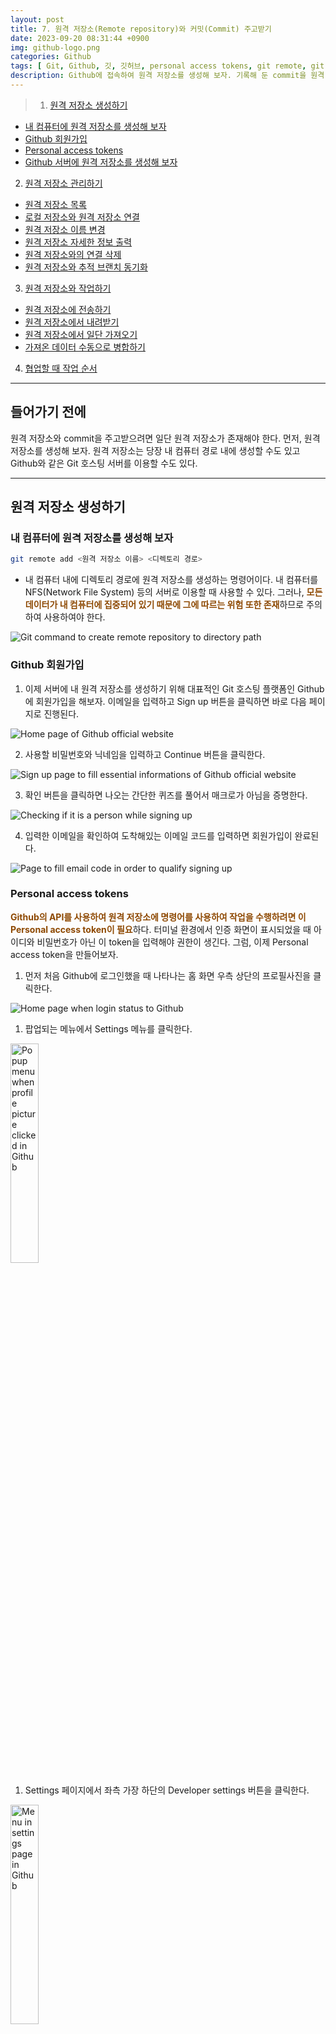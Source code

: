 ```yaml
---
layout: post
title: 7. 원격 저장소(Remote repository)와 커밋(Commit) 주고받기
date: 2023-09-20 08:31:44 +0900
img: github-logo.png
categories: Github
tags: [ Git, Github, 깃, 깃허브, personal access tokens, git remote, git push, git pull, git fetch ]
description: Github에 접속하여 원격 저장소를 생성해 보자. 기록해 둔 commit을 원격 저장소로 전송하고 다시 로컬 저장소에 내려받아 보자.
---
```


> 1. [원격 저장소 생성하기](#원격-저장소-생성하기 "Navigate to Creating remote repository")
- [내 컴퓨터에 원격 저장소를 생성해 보자](#내-컴퓨터에-원격-저장소를-생성해-보자 "Navigate to Let's make remote repository to own computer")
- [Github 회원가입](#github-회원가입 "Navigate to Signing up to Github")
- [Personal access tokens](#personal-access-tokens "Navigate to Personal access tokens")
- [Github 서버에 원격 저장소를 생성해 보자](#github-서버에-원격-저장소를-생성해-보자 "Navigate to Let's make remote repository to server in Github")
2. [원격 저장소 관리하기](#원격-저장소-관리하기 "Navigate to Managing remote repository")
- [원격 저장소 목록](#원격-저장소-목록 "Navigate to List of remote repository")
- [로컬 저장소와 원격 저장소 연결](#로컬-저장소와-원격-저장소-연결 "Navigate to Connecting local and remote repository")
- [원격 저장소 이름 변경](#원격-저장소-이름-변경 "Navigate to Renaming remote repository")
- [원격 저장소 자세한 정보 출력](#원격-저장소-자세한-정보-출력 "Navigate to Displaying detail of remote repository")
- [원격 저장소와의 연결 삭제](#원격-저장소와의-연결-삭제 "Navigate to Removing connection with remote repository")
- [원격 저장소와 추적 브랜치 동기화](#원격-저장소와-추적-브랜치-동기화 "Navigate to Removing unexist tracking branch in remote repository")
3. [원격 저장소와 작업하기](#원격-저장소와-작업하기 "Navigate to Working with remote repository")
- [원격 저장소에 전송하기](#원격-저장소에-전송하기 "Navigate to Uploading commit to remote repository")
- [원격 저장소에서 내려받기](#원격-저장소에서-내려받기 "Navigate to Fetching commit from remote repository and merging commit with tracking branch")
- [원격 저장소에서 일단 가져오기](#원격-저장소에서-일단-가져오기 "Navigate to Fetching commit from remote repository")
- [가져온 데이터 수동으로 병합하기](#가져온-데이터-수동으로-병합하기 "Navigate to Merging commit with tracking branch")
4. [협업할 때 작업 순서](#협업할-때-작업-순서 "Navigate to The sequence to work when cooperating")

---

## 들어가기 전에
원격 저장소와 commit을 주고받으려면 일단 원격 저장소가 존재해야 한다. 먼저, 원격 저장소를 생성해 보자. 원격 저장소는 당장 내 컴퓨터 경로 내에 생성할 수도 있고 Github와 같은 Git 호스팅 서버를 이용할 수도 있다.

---

## 원격 저장소 생성하기
### 내 컴퓨터에 원격 저장소를 생성해 보자
```bash
git remote add <원격 저장소 이름> <디렉토리 경로>
```
- 내 컴퓨터 내에 디렉토리 경로에 원격 저장소를 생성하는 명령어이다. 내 컴퓨터를 NFS(Network File System) 등의 서버로 이용할 때 사용할 수 있다. 그러나, <span style="color: #8D4801">**모든 데이터가 내 컴퓨터에 집중되어 있기 때문에 그에 따르는 위험 또한 존재**</span>하므로 주의하여 사용하여야 한다.
<img src="https://pub-056cbc77efa44842832acb3cdce331b6.r2.dev/2023-09-20-Transfering-commit-with-remote-repository/git-command-remote-add-local-path.webp" title="Git command to create remote repository to directory path" alt="Git command to create remote repository to directory path">

<br>

### Github 회원가입
1. 이제 서버에 내 원격 저장소를 생성하기 위해 대표적인 Git 호스팅 플랫폼인 Github에 회원가입을 해보자. 이메일을 입력하고 Sign up 버튼을 클릭하면 바로 다음 페이지로 진행된다.
<img src="https://pub-056cbc77efa44842832acb3cdce331b6.r2.dev/2023-09-20-Transfering-commit-with-remote-repository/signing-up-to-github-official-website-1.webp" title="Home page of Github official website" alt="Home page of Github official website">

2. 사용할 비밀번호와 닉네임을 입력하고 Continue 버튼을 클릭한다.
<img src="https://pub-056cbc77efa44842832acb3cdce331b6.r2.dev/2023-09-20-Transfering-commit-with-remote-repository/signing-up-to-github-official-website-2.webp" title="Sign up page to fill essential informations of Github official website" alt="Sign up page to fill essential informations of Github official website">

3. 확인 버튼을 클릭하면 나오는 간단한 퀴즈를 풀어서 매크로가 아님을 증명한다.
<img src="https://pub-056cbc77efa44842832acb3cdce331b6.r2.dev/2023-09-20-Transfering-commit-with-remote-repository/signing-up-to-github-official-website-3.webp" title="Checking if it is a person while signing up" alt="Checking if it is a person while signing up">

4. 입력한 이메일을 확인하여 도착해있는 이메일 코드를 입력하면 회원가입이 완료된다. 
<img src="https://pub-056cbc77efa44842832acb3cdce331b6.r2.dev/2023-09-20-Transfering-commit-with-remote-repository/signing-up-to-github-official-website-4.webp" title="Page to fill email code in order to qualify signing up" alt="Page to fill email code in order to qualify signing up">

<br>

### Personal access tokens
<span style="color: #8D4801">**Github의 API를 사용하여 원격 저장소에 명령어를 사용하여 작업을 수행하려면 이 Personal access token이 필요**</span>하다. 터미널 환경에서 인증 화면이 표시되었을 때 아이디와 비밀번호가 아닌 이 token을 입력해야 권한이 생긴다. 그럼, 이제 Personal access token을 만들어보자.

1. 먼저 처음 Github에 로그인했을 때 나타나는 홈 화면 우측 상단의 프로필사진을 클릭한다.
<img src="https://pub-056cbc77efa44842832acb3cdce331b6.r2.dev/2023-09-20-Transfering-commit-with-remote-repository/setting-personal-access-token-1.webp" title="Home page when login status to Github" alt="Home page when login status to Github">

1. 팝업되는 메뉴에서 Settings 메뉴를 클릭한다.
<img src="https://pub-056cbc77efa44842832acb3cdce331b6.r2.dev/2023-09-20-Transfering-commit-with-remote-repository/setting-personal-access-token-2.webp" title="Popup menu when profile picture clicked in Github" alt="Popup menu when profile picture clicked in Github" width="30%">

1. Settings 페이지에서 좌측 가장 하단의 Developer settings 버튼을 클릭한다.
<img src="https://pub-056cbc77efa44842832acb3cdce331b6.r2.dev/2023-09-20-Transfering-commit-with-remote-repository/setting-personal-access-token-3.webp" title="Menu in settings page in Github" alt="Menu in settings page in Github" width="30%">

1. 사진의 순서대로 버튼을 클릭하여 새로운 token 생성을 진행한다.
<img src="https://pub-056cbc77efa44842832acb3cdce331b6.r2.dev/2023-09-20-Transfering-commit-with-remote-repository/setting-personal-access-token-4.webp" title="Developer settings page in Github" alt="Developer settings page in Github">

1. 팝업되는 메뉴에서 하단의 classic token을 선택한다.
<img src="https://pub-056cbc77efa44842832acb3cdce331b6.r2.dev/2023-09-20-Transfering-commit-with-remote-repository/setting-personal-access-token-5.webp" title="Popup menu when generate new token clicked" alt="Popup menu when generate new token clicked">

1. 
- 생성하고자 하는 token의 이름을 목적에 따라 입력한다.
- token의 유효기간을 설정한다. (보안을 위해서는 주기적으로 바꿔주는 게 좋을 수 있으나... 필자는 무기한으로 사용하고 있다.)
- 다음으로 아래에 옵션이 많지만, 초심자의 경우엔 일단 repository에만 접근할 수 있어도 된다. (추후 token 적용 범위 수정도 가능하다.)
<img src="https://pub-056cbc77efa44842832acb3cdce331b6.r2.dev/2023-09-20-Transfering-commit-with-remote-repository/setting-personal-access-token-6.webp" title="Page to fill information about new personal access token" alt="Page to fill information about new personal access token">

1. token 생성 버튼을 클릭한다.
<img src="https://pub-056cbc77efa44842832acb3cdce331b6.r2.dev/2023-09-20-Transfering-commit-with-remote-repository/setting-personal-access-token-7.webp" title="Generate token button" alt="Generate token button">

1. token 생성이 완료되었다. <span style="color: #8D4801">**token의 코드는 지금 단 한 번만 보여주므로 반드시 안전한 곳에 기록해 둬야 한다.**</span> (터미널 환경에서 인증할 때 사용될 수 있다.)
<img src="https://pub-056cbc77efa44842832acb3cdce331b6.r2.dev/2023-09-20-Transfering-commit-with-remote-repository/setting-personal-access-token-8.webp" title="Page when completed generating new token" alt="Page when completed generating new token">

<br>

### Github 서버에 원격 저장소를 생성해 보자
1. 자 이제 회원가입도 완료되었고 원격 저장소를 생성해 보자. 먼저 처음 Github에 로그인했을 때 나타나는 홈 화면 우측 상단의 프로필사진을 클릭한다.
<img src="https://pub-056cbc77efa44842832acb3cdce331b6.r2.dev/2023-09-20-Transfering-commit-with-remote-repository/creating-remote-repository-1.webp" title="Home page when login status to Github" alt="Home page when login status to Github">

1. 팝업되는 메뉴에서 Your repositories 메뉴를 클릭한다.
<img src="https://pub-056cbc77efa44842832acb3cdce331b6.r2.dev/2023-09-20-Transfering-commit-with-remote-repository/creating-remote-repository-2.webp" title="Popup menu when profile picture clicked in Github" alt="Popup menu when profile picture clicked in Github" width="30%">

1. 우측 상단의 새 원격 저장소 생성 버튼을 클릭한다.
<img src="https://pub-056cbc77efa44842832acb3cdce331b6.r2.dev/2023-09-20-Transfering-commit-with-remote-repository/creating-remote-repository-3.webp" title="Personal repositories page in Github" alt="Personal repositories page in Github">

1. 
- 원하는 원격 저장소의 이름을 입력한다.
- Private 저장소는 유료 결제를 해야만 선택할 수 있다. 선택되어 있는 Public을 그대로 두면 된다.
- README file이란 이 저장소의 프로젝트를 소개할 수 있는 markdown 문서이다. 필요하다면 생성한다.
- [이전 포스트]({{ site.baseurl }}/github/2023/09/11/Working-in-Git-repository/#추적하고-싶지-않은-파일-목록 "Navigate to gitignore file")에서 생성해 보았던 .gitignore 파일을 여기서 생성할 수 있다. <span style="color: #8D4801">**선택하는 언어에 따라 default로 설정되어 있는 값들이 존재해서 편리**</span>하다. 무엇을 추적에서 제외해야할지 애매하다면 여기서 파일을 생성하자.
- 프로젝트에 적용될 라이센스 종류에 따라 파일을 추가할 수 있다.
<img src="https://pub-056cbc77efa44842832acb3cdce331b6.r2.dev/2023-09-20-Transfering-commit-with-remote-repository/creating-remote-repository-4.webp" title="Page to fill information about new remote repository" alt="Page to fill information about new remote repository">

1. 새 원격 저장소 생성이 완료되었다.
<img src="https://pub-056cbc77efa44842832acb3cdce331b6.r2.dev/2023-09-20-Transfering-commit-with-remote-repository/creating-remote-repository-5.webp" title="New remote repository page" alt="New remote repository page">

---

## 원격 저장소 관리하기
### 원격 저장소 목록
```bash
git remote
```
- 원격 저장소의 <span style="color: #8D4801">**이름을 목록으로 출력**</span>한다.
<img src="https://pub-056cbc77efa44842832acb3cdce331b6.r2.dev/2023-09-20-Transfering-commit-with-remote-repository/git-command-remote.webp" title="Git command to display list of name for remote repositorie" alt="Git command to display list of name for remote repositorie">

<br>

```bash
git remote -v
```
```bash
git remote --verbose
```
- 원격 저장소의 <span style="color: #8D4801">**이름과 URL을 목록으로 출력**</span>한다.
<img src="https://pub-056cbc77efa44842832acb3cdce331b6.r2.dev/2023-09-20-Transfering-commit-with-remote-repository/git-command-remote-v.webp" title="Git command to display list of name and URL for remote repositorie" alt="Git command to display list of name and URL for remote repositorie">

<br>

### 로컬 저장소와 원격 저장소 연결
```bash
git remote add <원격 저장소 이름> <원격 저장소 URL>
```
- <span style="color: #8D4801">**Github 서버의 원격 저장소를 연결**</span>하는 명령어이다. 서버의 데이터와 로컬의 데이터로 나뉘어져서 관리되므로 내 컴퓨터에 원격 저장소를 생성하는 것보다 상대적으로 안전하며 저장소가 서버에 존재하기 때문에 다른 개발자들과의 소통 또는 협업이 가능하다.
<img src="https://pub-056cbc77efa44842832acb3cdce331b6.r2.dev/2023-09-20-Transfering-commit-with-remote-repository/git-command-remote-add.webp" title="Git command to add remote repository from server in Github" alt="Git command to add remote repository from server in Github">

<br>

### 원격 저장소 이름 변경
```bash
git remote rename <변경 전 원래 이름> <변경할 이름>
```
<img src="https://pub-056cbc77efa44842832acb3cdce331b6.r2.dev/2023-09-20-Transfering-commit-with-remote-repository/git-command-remote-rename.webp" title="Git command to rename remote repository" alt="Git command to rename remote repository">

<br>

### 원격 저장소 자세한 정보 출력
```bash
git remote show <원격 저장소 이름>
```
<img src="https://pub-056cbc77efa44842832acb3cdce331b6.r2.dev/2023-09-20-Transfering-commit-with-remote-repository/git-command-remote-show.webp" title="Git command to display details about the remote repository" alt="Git command to display details about the remote repository">

<br>

### 원격 저장소와의 연결 삭제
```bash
git remote rm <원격 저장소 이름>
```
<img src="https://pub-056cbc77efa44842832acb3cdce331b6.r2.dev/2023-09-20-Transfering-commit-with-remote-repository/git-command-remote-rm.webp" title="Git command to remove remote repository from local" alt="Git command to remove remote repository from local">

<br>

### 원격 저장소와 추적 브랜치 동기화
```bash
git remote prune <원격 저장소 이름>
```
- 로컬 저장소와 원격 저장소의 추적 브랜치를 확인하고 <span style="color: #8D4801">**원격 저장소에 더 이상 존재하지 않는 추적 브랜치를 로컬 저장소에서 제거**</span>한다.

- 명령어 실행 전
<img src="https://pub-056cbc77efa44842832acb3cdce331b6.r2.dev/2023-09-20-Transfering-commit-with-remote-repository/all-branches-list-before-remote-prune.webp" title="Git all branches list before git command remote prune" alt="Git all branches list before git command remote prune">

- 명령어 실행
<img src="https://pub-056cbc77efa44842832acb3cdce331b6.r2.dev/2023-09-20-Transfering-commit-with-remote-repository/git-remote-prune.webp" title="Git command to remove branch that currently doesn't exist in remote repository" alt="Git command to remove branch that currently doesn't exist in remote repository">

- 명령어 실행 후
<img src="https://pub-056cbc77efa44842832acb3cdce331b6.r2.dev/2023-09-20-Transfering-commit-with-remote-repository/all-branches-list-after-remote-prune.webp" title="Git all branches list after git command remote prune" alt="Git all branches list after git command remote prune">

---

## 원격 저장소와 작업하기
<img src="https://pub-056cbc77efa44842832acb3cdce331b6.r2.dev/2023-09-20-Transfering-commit-with-remote-repository/how-to-transfer-commit-between-local-repository-and-remote-repository.webp" title="Flow chart of data between local repository and remote repository" alt="Flow chart of data between local repository and remote repository">
- 원격 저장소와 작업 시 데이터의 흐름도를 그려봤다. <span style="color: dodgerblue">**Local branch**</span>와 <span style="color: darkorange">**tracking branch**</span>는 이해를 도우려고 따로 작성했지만, 실제 존재하는 위치는 <span style="color: green">**local repository**</span> 안에 저장되어 있어서 **점선**으로 표시했다.

<br>

### 원격 저장소에 전송하기
```bash
git push <원격 저장소 이름> <로컬 브랜치 이름>
```
- 로컬 브랜치의 데이터를 <span style="color: #8D4801">**원격 저장소로 전송**</span>하는 명령어이다.
- "로컬 브랜치 이름" 대신 <span style="color: #8D4801">**"태그 이름"을 사용할 경우 태그 정보를 전송**</span>할 수 있다. 
- **이름이 다른 태그**
  - <span style="color: #8D4801">**"태그 이름:원격 저장소에서 사용할 태그 이름" 형태**</span>로 이름을 작성하면 로컬 태그를 다른 이름으로 원격 저장소에 전송할 수 있다.
  - ```bash
  git push <원격 저장소 이름> <태그 이름:원격 저장소에서 사용할 태그 이름>
  ```
- <span style="color: #8D4801">**다른 개발자들과 협업 중일 경우 영향을 줄 수 있으므로 신중하게 사용해야 한다.**</span>

- 명령어 실행 전
<img src="https://pub-056cbc77efa44842832acb3cdce331b6.r2.dev/2023-09-20-Transfering-commit-with-remote-repository/before-git-command-push.webp" title="Remote repository in Github before git command push" alt="Remote repository in Github before git command push">

- 명령어 실행
<img src="https://pub-056cbc77efa44842832acb3cdce331b6.r2.dev/2023-09-20-Transfering-commit-with-remote-repository/git-command-push.webp" title="Git command to transfer datas to remote repository from local repository" alt="Git command to transfer datas to remote repository from local repository">

- 명령어 실행 후
<img src="https://pub-056cbc77efa44842832acb3cdce331b6.r2.dev/2023-09-20-Transfering-commit-with-remote-repository/after-git-command-push.webp" title="Remote repository in Github after git command push" alt="Remote repository in Github after git command push">

<br>

```bash
git push -d <원격 저장소 이름> <레퍼런스 이름>
```
```bash
git push --delete <원격 저장소 이름> <레퍼런스 이름>
```
- 더 이상 필요하지 않은 레퍼런스(브랜치, 태그 등)를 원격 저장소에서 삭제하는 옵션이다.
- <span style="color: #8D4801">**원격 저장소에서 해당 레퍼런스(브랜치, 태그 등)를 다시 복구할 수 없으므로 신중하게 사용해야 한다.**</span>

- 명령어 실행 전
<img src="https://pub-056cbc77efa44842832acb3cdce331b6.r2.dev/2023-09-20-Transfering-commit-with-remote-repository/before-git-command-push-d.webp" title="Remote repository in Github before git command push -d" alt="Remote repository in Github before git command push -d" width="30%">

- 명령어 실행
<img src="https://pub-056cbc77efa44842832acb3cdce331b6.r2.dev/2023-09-20-Transfering-commit-with-remote-repository/git-command-push-d.webp" title="Git command to remove unnecessary references in remote repository" alt="Git command to remove unnecessary references in remote repository">

- 명령어 실행 후
<img src="https://pub-056cbc77efa44842832acb3cdce331b6.r2.dev/2023-09-20-Transfering-commit-with-remote-repository/after-git-command-push-d.webp" title="Remote repository in Github after git command push -d" alt="Remote repository in Github after git command push -d" width="30%">

<br>

```bash
git push --tags <원격 저장소 이름>
```
- 로컬 저장소에 있는 <span style="color: #8D4801">**모든 태그**</span>를 원격 저장소로 전송하는 옵션이다. 기본적으로 옵션 없는 "git push" 명령어로는 태그를 원격 저장소로 전송하지 않는다. 그러므로 태그를 전송해야 할 때 이 옵션을 사용할 수 있다.

- 명령어 실행 전
<img src="https://pub-056cbc77efa44842832acb3cdce331b6.r2.dev/2023-09-20-Transfering-commit-with-remote-repository/before-git-command-push-tags.webp" title="Remote repository in Github before git command push --tags" alt="Remote repository in Github before git command push --tags">

- 명령어 실행
<img src="https://pub-056cbc77efa44842832acb3cdce331b6.r2.dev/2023-09-20-Transfering-commit-with-remote-repository/git-command-push-tags.webp" title="Git command to transfer tags to remote repository from local repository" alt="Git command to transfer tags to remote repository from local repository">

- 명령어 실행 후
<img src="https://pub-056cbc77efa44842832acb3cdce331b6.r2.dev/2023-09-20-Transfering-commit-with-remote-repository/after-git-command-push-tags.webp" title="Remote repository in Github after git command push --tags" alt="Remote repository in Github after git command push --tags">

<br>

```bash
git push -f <원격 저장소 이름> <로컬 브랜치 이름>
```
```bash
git push --force <원격 저장소 이름> <로컬 브랜치 이름>
```
- 강제로 전송을 실행하는 옵션이다.
- 이미 push한 적이 있는 commit을 amend 했거나 rebase, cherry-pick 등의 명령어 사용으로 <span style="color: #8D4801">**기존 commit의 해시값이 변경되었을 경우**</span> 이 옵션을 통해 push 해야하는데 이런 경우엔 <span style="color: #8D4801">**매우 주의해야 한다.**</span>

- 명령어 실행 전
<img src="https://pub-056cbc77efa44842832acb3cdce331b6.r2.dev/2023-09-20-Transfering-commit-with-remote-repository/before-git-command-push-f.webp" title="Remote repository in Github before git command push -f" alt="Remote repository in Github before git command push -f">

- 명령어 실행
<img src="https://pub-056cbc77efa44842832acb3cdce331b6.r2.dev/2023-09-20-Transfering-commit-with-remote-repository/git-command-push-f.webp" title="Git command to force to transfer datas to remote repository from local repository" alt="Git command to force to transfer datas to remote repository from local repository">

- 명령어 실행 후
<img src="https://pub-056cbc77efa44842832acb3cdce331b6.r2.dev/2023-09-20-Transfering-commit-with-remote-repository/after-git-command-push-f.webp" title="Remote repository in Github after git command push -f" alt="Remote repository in Github after git command push -f">

<br>

```bash
git push -u <원격 저장소 이름> <로컬 브랜치 이름>
```
```bash
git push --set-upstream <원격 저장소 이름> <로컬 브랜치 이름>
```
- 로컬 브랜치의 데이터를 원격 저장소로 전송하면서, <span style="color: #8D4801">**해당 로컬 브랜치의 추적 브랜치를 설정하는 옵션이다.**</span> "git branch" 명령어와 다르게 해당 원격 브랜치가 존재하지 않더라도 생성하면서 연결한다.
- **이름이 다른 브랜치**
  - 일반적으로 로컬 저장소의 브랜치와 원격 저장소의 브랜치 이름은 동일하게 사용한다.
  - 하지만 동일한 이름을 사용하기 어려운 상황이 존재한다. 원격 저장소에는 타 개발자 또한 접근할 수 있기 때문에 만약 타 개발자가 나와 동일한 브랜치 이름을 사용하고 업로드한 경우 내 브랜치를 전송할 때 충돌이 생긴다.
  - <span style="color: #8D4801">**"로컬 브랜치 이름" 대신에 "로컬 브랜치 이름:원격 저장소에서 사용할 로컬 브랜치의 이름" 형태**</span>로 이름을 작성하면 서로 다른 이름의 로컬 브랜치와 원격 브랜치를 수동으로 연결할 수 있다. 즉, 원격 저장소에서만 사용될 새로운 이름을 로컬 브랜치에게 부여할 수 있다.
  - ```bash
  git push -u <원격 저장소 이름> <로컬 브랜치 이름:원격 저장소에서 사용할 로컬 브랜치의 이름>
  ```

- 명령어 실행 전
<img src="https://pub-056cbc77efa44842832acb3cdce331b6.r2.dev/2023-09-20-Transfering-commit-with-remote-repository/before-git-command-push-u.webp" title="Remote repository in Github before git command push -u" alt="Remote repository in Github before git command push -u">

- 명령어 실행
<img src="https://pub-056cbc77efa44842832acb3cdce331b6.r2.dev/2023-09-20-Transfering-commit-with-remote-repository/git-command-push-u.webp" title="Git command to set tracking branch for the local branch as well as to transfer datas to remote repository from local repository" alt="Git command to set tracking branch for the local branch as well as to transfer datas to remote repository from local repository">

- 명령어 실행 후
<img src="https://pub-056cbc77efa44842832acb3cdce331b6.r2.dev/2023-09-20-Transfering-commit-with-remote-repository/after-git-command-push-u.webp" title="Remote repository in Github after git command push -u" alt="Remote repository in Github after git command push -u">

<br>

### 원격 저장소에서 내려받기
```bash
git pull <원격 저장소 이름> <로컬 브랜치 이름>
```
- 원격 저장소의 데이터를 로컬 브랜치로 내려받는 명령어이다.
- <span style="color: #8D4801">**fetch 명령어와 merge 명령어의 혼용과 동일한 동작을 한다. merge 동작이 포함되어 있기 때문에 conflict가 발생할 수 있다.**</span>
- <span style="color: #8D4801">**commit하지 않은 수정사항이 working directory에 존재할 경우 명령어가 실행되지 않으므로 해당 내용을 commit 하거나 stash로 임시 저장한 후에 pull 명령어를 실행해야 한다.**</span>

- 명령어 실행 전
<img src="https://pub-056cbc77efa44842832acb3cdce331b6.r2.dev/2023-09-20-Transfering-commit-with-remote-repository/before-git-command-pull.webp" title="Log result before git command pull" alt="Log result before git command pull">

- 명령어 실행
<img src="https://pub-056cbc77efa44842832acb3cdce331b6.r2.dev/2023-09-20-Transfering-commit-with-remote-repository/git-command-pull.webp" title="Git command to fetch datas and merge with local branch" alt="Git command to fetch datas and merge with local branch">

- 명령어 실행 후
<img src="https://pub-056cbc77efa44842832acb3cdce331b6.r2.dev/2023-09-20-Transfering-commit-with-remote-repository/after-git-command-pull.webp" title="Log result after git command pull" alt="Log result after git command pull">

<br>

```bash
git pull --allow-unrelated-histories <원격 저장소 이름> <로컬 브랜치 이름>
```
- <span style="color: #8D4801">**관계 없는 commit 이력의 병합을 허용하는 옵션이다. 관계없다는 의미는 병합하려는 두 개의 이력이 공통 조상 commit을 갖고 있지 않음을 뜻한다.**</span>
- 보통 처음 로컬 저장소를 "git init" 명령어를 통해 생성하고 Github에 새 원격 저장소를 생성한 후 연결하여 처음 내려받으려 시도할 경우 이 옵션을 사용해야 내려받을 수 있다. 새로 생성된 두 저장소가 공통된 base를 갖고 있을 리 없기 때문이다.

- 명령어 실행 전
<img src="https://pub-056cbc77efa44842832acb3cdce331b6.r2.dev/2023-09-20-Transfering-commit-with-remote-repository/before-git-command-pull-allow-unrelated-histories.webp" title="Log result before git command pull --allow-unrelated-histories" alt="Log result before git command pull --allow-unrelated-histories">

- 명령어 실행
<img src="https://pub-056cbc77efa44842832acb3cdce331b6.r2.dev/2023-09-20-Transfering-commit-with-remote-repository/git-command-pull-allow-unrelated-histories.webp" title="Git command to fetch datas which are unrelated with local history and merge with local branch" alt="Git command to fetch datas which are unrelated with local history and merge with local branch">

- 명령어 실행 후
<img src="https://pub-056cbc77efa44842832acb3cdce331b6.r2.dev/2023-09-20-Transfering-commit-with-remote-repository/after-git-command-pull-allow-unrelated-histories.webp" title="Log result after git command pull --allow-unrelated-histories" alt="Log result after git command pull --allow-unrelated-histories">

<br>

```bash
git pull -f <원격 저장소 이름> <로컬 브랜치 이름>
```
```bash
git pull --force <원격 저장소 이름> <로컬 브랜치 이름>
```
- <span style="color: #8D4801">**원격 저장소의 데이터로 로컬 브랜치를 강제로 덮어쓰는 옵션**</span>이다. 덮어쓴다고 하지만 원격 저장소에 존재하지 않는 로컬 브랜치의 파일들이 삭제되거나 하진 않는다. 다만, 로컬 브랜치와 원격 저장소 양쪽에 존재하는 파일의 경우 원격 저장소의 최신 commit으로 로컬 브랜치의 파일들이 덮어씌워진다.

- 명령어 실행 전
<img src="https://pub-056cbc77efa44842832acb3cdce331b6.r2.dev/2023-09-20-Transfering-commit-with-remote-repository/before-git-command-pull-f.webp" title="Log result before git command pull -f" alt="Log result before git command pull -f">

- 명령어 실행
<img src="https://pub-056cbc77efa44842832acb3cdce331b6.r2.dev/2023-09-20-Transfering-commit-with-remote-repository/git-command-pull-f.webp" title="Git command to force both actions fetching datas and merging with local branch" alt="Git command to force both actions fetching datas and merging with local branch">

- 명령어 실행 후
<img src="https://pub-056cbc77efa44842832acb3cdce331b6.r2.dev/2023-09-20-Transfering-commit-with-remote-repository/after-git-command-pull-f.webp" title="Log result after git command pull -f" alt="Log result after git command pull -f">

<br>

### 원격 저장소에서 일단 가져오기
```bash
git fetch <원격 저장소 이름> <로컬 브랜치 이름>
```
- <span style="color: #8D4801">**원격 저장소의 데이터를 추적 브랜치로 가져오는 명령어**</span>이다.
- "로컬 브랜치 이름"을 입력하지 않을 경우 <span style="color: #8D4801">**원격 저장소의 모든 브랜치 정보**</span>를 가져올 수 있다. 다수의 개발자와 협업할 경우 먼저 fetch를 한 후 차례차례 브랜치를 병합한 후에 작업을 진행해야 한다.
- ```bash
git fetch <원격 저장소 이름>
```

- 명령어 실행 전
<img src="https://pub-056cbc77efa44842832acb3cdce331b6.r2.dev/2023-09-20-Transfering-commit-with-remote-repository/before-git-command-fetch.webp" title="Log result before git command fetch" alt="Log result before git command fetch">

- 명령어 실행
<img src="https://pub-056cbc77efa44842832acb3cdce331b6.r2.dev/2023-09-20-Transfering-commit-with-remote-repository/git-command-fetch.webp" title="Git command to bring datas to tracking branch" alt="Git command to bring datas to tracking branch">

- 명령어 실행 후
<img src="https://pub-056cbc77efa44842832acb3cdce331b6.r2.dev/2023-09-20-Transfering-commit-with-remote-repository/after-git-command-fetch.webp" title="Log result after git command fetch" alt="Log result after git command fetch">

<br>

```bash
git fetch -p <원격 저장소 이름>
```
```bash
git fetch --prune <원격 저장소 이름>
```
- 원격 저장소의 모든 브랜치 정보를 가져오면서 <span style="color: #8D4801">**원격 저장소에 더 이상 존재하지 않는 추적 브랜치를 로컬 저장소에서 제거**</span>하는 옵션이다.

- 명령어 실행 전
<img src="https://pub-056cbc77efa44842832acb3cdce331b6.r2.dev/2023-09-20-Transfering-commit-with-remote-repository/before-git-command-fetch-p.webp" title="Git all branches list before git command fetch -p" alt="Git all branches list before git command fetch -p">

- 명령어 실행
<img src="https://pub-056cbc77efa44842832acb3cdce331b6.r2.dev/2023-09-20-Transfering-commit-with-remote-repository/git-command-fetch-p.webp" title="Git command to remove tracking branches which doesn't exist for now and bring all branch datas" alt="Git command to remove tracking branches which doesn't exist for now and bring all branch datas">

- 명령어 실행 후
<img src="https://pub-056cbc77efa44842832acb3cdce331b6.r2.dev/2023-09-20-Transfering-commit-with-remote-repository/after-git-command-fetch-p.webp" title="Git all branches list after git command fetch -p" alt="Git all branches list after git command fetch -p">

<br>

### 가져온 데이터 수동으로 병합하기
```bash
git merge <원격 저장소 이름/로컬 브랜치 이름>
```
- <span style="color: #8D4801">**추적 브랜치의 데이터를 로컬 브랜치와 병합하는 명령어**</span>이다.
- merge 명령어의 여러 가지 자세한 사용법은 추후 포스트로 따로 다룰 예정이다.

- 명령어 실행 전
<img src="https://pub-056cbc77efa44842832acb3cdce331b6.r2.dev/2023-09-20-Transfering-commit-with-remote-repository/before-git-command-merge.webp" title="Log result before git command merge" alt="Log result before git command merge">

- 명령어 실행
<img src="https://pub-056cbc77efa44842832acb3cdce331b6.r2.dev/2023-09-20-Transfering-commit-with-remote-repository/git-command-merge.webp" title="Git command to merge datas between tracking branch and local branch" alt="Git command to merge datas between tracking branch and local branch">

- 명령어 실행 후
<img src="https://pub-056cbc77efa44842832acb3cdce331b6.r2.dev/2023-09-20-Transfering-commit-with-remote-repository/after-git-command-merge.webp" title="Log result after git command merge" alt="Log result after git command merge">

---

## 협업할 때 작업 순서
<img src="https://pub-056cbc77efa44842832acb3cdce331b6.r2.dev/2023-09-20-Transfering-commit-with-remote-repository/the-sequence-to-cooperate-to-work-in-one-branch.webp" title="The sequence to cooperate to work in one branch" alt="The sequence to cooperate to work in one branch">
- 실제 협업에서는 각자 브랜치를 생성해서 따로 작업하고 pull request를 통해 병합할 가능성이 높으나 만약 하나의 브랜치에 여러 명이 작업할 경우를 가정해 보자.
- 기본적으로 원격 저장소에는 다수의 개발자가 동시에 commit을 push 할 수 없다. 그러므로, 여러 명이 협력하여 개발할 때는 순차적으로 push를 진행해야 한다. 또한 <span style="color: #8D4801">**원격 저장소에 push 하기 위해서는 로컬 저장소를 최신 상태로 유지해야 한다.**</span> 만약 commit이 순차적이지 않을 경우에 Git은 push 명령어 실행을 거부한다. 로컬 저장소가 최신 상태에서만 push를 허용하는 것은 충돌을 최소화하기 위해서이다.
- 최대한 충돌을 피하는 방법은 로컬과 원격 저장소를 빈번하게 최신으로 유지해 주는 것이다. 포인트는 <span style="color: #8D4801">**Working directory에서 작업을 시작하기 전에 무조건 pull 명령어를 실행**</span>하고 작업내역을 <span style="color: #8D4801">**commit한 이후엔 또 다시 pull 명령어를 실행**</span>한 후에 push 명령어를 실행하는 것이다.
- ```
pull ⇒ write code ⇒ add ⇒ commit ⇒ pull ⇒ push
```

---

## 마무리하며...
이번 포스트에서는 "나"만이 존재하는 로컬 환경을 벗어나 다른 개발자들과 협업이 가능한 원격 저장소를 생성하고 원격 저장소와 작업시 필수적인 명령어도 알아보았다. 첫 포스트부터 오늘까지 알아본 명령어들만 사용할 줄 알아도 이제 본인의 개발 이력 정도는 스스로 관리할 수 있을 정도의 수준이 되었다. 하지만 완벽하게 모든 버전관리 issue를 해결하기엔 아직 모자란다. 오늘 내용 중에서도 추적 브랜치, 태그 등 아직 모르는 내용들이 있을 수 있다. 천천히 전부 알아갈 예정이므로 초조할 필요 없다. 다음 포스트에서는 commit 못지않게 중요한 개념인 branch에 대해서 심층 탐구를 해보자.